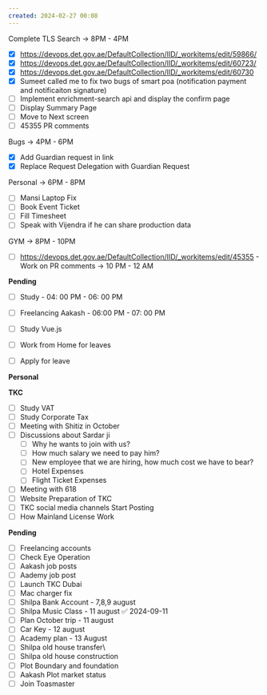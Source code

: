 ```yaml
---
created: 2024-02-27 00:08
---
```

Complete TLS Search -> 8PM - 4PM

- [x] https://devops.det.gov.ae/DefaultCollection/IID/_workitems/edit/59866/ 
- [x] https://devops.det.gov.ae/DefaultCollection/IID/_workitems/edit/60723/
- [x] https://devops.det.gov.ae/DefaultCollection/IID/_workitems/edit/60730
- [x] Sumeet called me to fix two bugs of smart poa (notification payment and notificaiton signature)
- [ ] Implement enrichment-search api and display the confirm page
- [ ] Display Summary Page
- [ ] Move to Next screen
- [ ] 45355 PR comments

Bugs -> 4PM - 6PM 

- [x] Add Guardian request in link 
- [x] Replace Request Delegation with Guardian Request

Personal -> 6PM - 8PM

- [ ] Mansi Laptop Fix
- [ ] Book Event Ticket
- [ ] Fill Timesheet
- [ ] Speak with Vijendra if he can share production data

GYM -> 8PM - 10PM


- [ ] https://devops.det.gov.ae/DefaultCollection/IID/_workitems/edit/45355 - Work on PR comments -> 10 PM - 12 AM

**Pending**

- [ ] Study - 04: 00 PM - 06: 00 PM
- [ ] Freelancing Aakash - 06:00 PM - 07: 00 PM
- [ ] Study Vue.js
- [ ] Work from Home for leaves
- [ ] Apply for leave


**Personal**


**TKC**

- [ ] Study VAT
- [ ] Study Corporate Tax
- [ ] Meeting with Shitiz in October
- [ ] Discussions about Sardar ji
	- [ ] Why he wants to join with us?
	- [ ] How much salary we need to pay him?
	- [ ] New employee that we are hiring, how much cost we have to bear?
	- [ ] Hotel Expenses
	- [ ] Flight Ticket Expenses
- [ ] Meeting with 618
- [ ] Website Preparation of TKC
- [ ] TKC social media channels Start Posting
- [ ] How Mainland License Work

**Pending**

- [ ] Freelancing accounts
- [ ] Check Eye Operation
- [ ] Aakash job posts
- [ ] Aademy job post
- [ ] Launch TKC Dubai
- [ ] Mac charger fix
- [ ] Shilpa Bank Account - 7,8,9 august
- [ ] Shilpa Music Class - 11 august ✅ 2024-09-11
- [ ] Plan October trip - 11 august
- [ ] Car Key - 12 august
- [ ] Academy plan - 13 August
- [ ] Shilpa old house transfer\
- [ ] Shilpa old house construction
- [ ] Plot Boundary and foundation 
- [ ] Aakash Plot market status
- [ ] Join Toasmaster